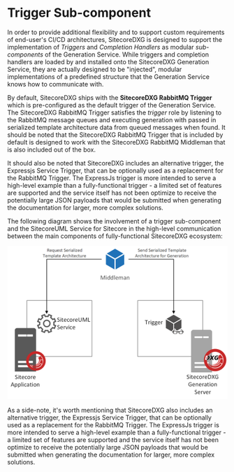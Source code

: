 # Trigger Sub-component

In order to provide additional flexibility and to support custom requirements of end-user's CI/CD architectures, SitecoreDXG is designed to support the implementation of _Triggers_ and _Completion Handlers_ as modular _sub-components_ of the Generation Service. While triggers and completion handlers are loaded by and installed onto the SitecoreDXG Generation Service, they are actually designed to be "injected", modular implementations of a predefined structure that the Generation Service knows how to communicate with.

By default, SitecoreDXG ships with the **SitecoreDXG RabbitMQ Trigger** which is pre-configured as the default trigger of the Generation Service. The SitecoreDXG RabbitMQ Trigger satisfies the _trigger_ role by listening to the RabbitMQ message queues and executing generation with passed in serialized template architecture data from queued messages when found. It should be noted that the SitecoreDXG RabbitMQ Trigger that is included by default is designed to work with the SitecoreDXG RabbitMQ Middleman that is also included out of the box.

It should also be noted that SitecoreDXG includes an alternative trigger, the Expressjs Service Trigger, that can be optionally used as a replacement for the RabbitMQ Trigger. The ExpressJs trigger is more intended to serve a high-level example than a fully-functional trigger - a limited set of features are supported and the service itself has not been optimize to receive the potentially large JSON payloads that would be submitted when generating the documentation for larger, more complex solutions.

The following diagram shows the involvement of a trigger sub-component and the SitecoreUML Service for Sitecore in the high-level communication between the main components of fully-functional SitecoreDXG ecosystem:

![](/assets/SitecoreDXG_Architecture__Component_Communication.png)

As a side-note, it's worth mentioning that SitecoreDXG also includes an alternative trigger, the Expressjs Service Trigger, that can be optionally used as a replacement for the RabbitMQ Trigger. The ExpressJs trigger is more intended to serve a high-level example than a fully-functional trigger - a limited set of features are supported and the service itself has not been optimize to receive the potentially large JSON payloads that would be submitted when generating the documentation for larger, more complex solutions.

